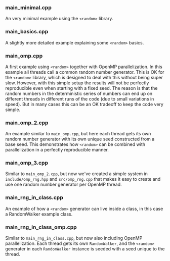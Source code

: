 ### main_minimal.cpp

An very minimal example using the `<random>` library. 


### main_basics.cpp

A slightly more detailed example explaining some `<random>` basics. 


### main_omp.cpp

A first example using `<random>` together with OpenMP parallelization. 
In this example all threads call a common random number generator. 
This is OK for the `<random>` library, which is designed to deal with this
without being super slow. However, with this simple setup 
the results will not be perfectly reproducible even when starting with 
a fixed seed. The reason is that the random numbers in the deterministic series
of numbers can end up on different threads in different runs of the code 
(due to small variations in speed). But in many cases this can be an OK tradeoff
to keep the code very simple.


### main_omp_2.cpp

An example similar to `main_omp.cpp`, but here each thread gets its 
own random number generator with its own unique seed constructed 
from a base seed. This demonstrates how `<random>` can be combined 
with parallelization in a perfectly reproducible manner.


### main_omp_3.cpp

Similar to `main_omp_2.cpp`, but now we've created a simple system in 
`include/omp_rng.hpp` and `src/omp_rng.cpp` that makes it easy to 
create and use one random number generator per OpenMP thread.


### main_rng_in_class.cpp

An example of how a `<random>` generator can live inside a class,
in this case a RandomWalker example class.


### main_rng_in_class_omp.cpp

Similar to `main_rng_in_class.cpp`, but now also including OpenMP parallelization.
Each thread gets its own `RandomWalker`, and the `<random>` generater in each
`RandomWalker` instance is seeded with a seed unique to the thread.
